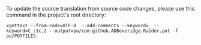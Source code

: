 To update the source translation from source code changes, please use this command in the project's root directory:
```
xgettext --from-code=UTF-8  --add-comments --keyword=_ --keyword=C_:1c,2 --output=po/com.github.ADBeveridge.Raider.pot -f po/POTFILES
```


